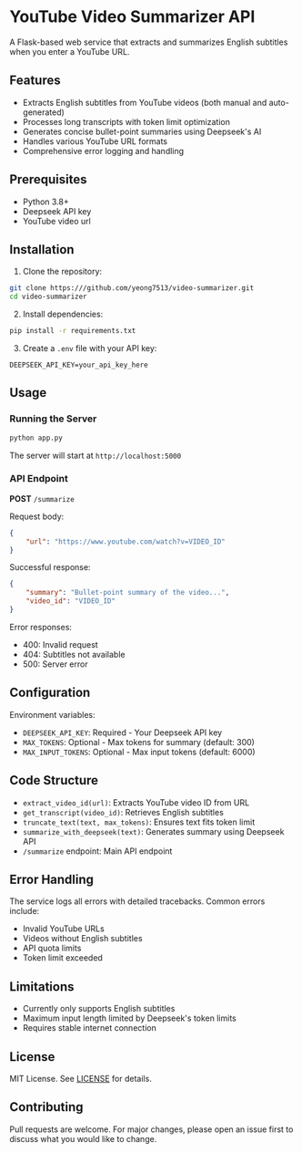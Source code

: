 # YouTube Video Summarizer API

A Flask-based web service that extracts and summarizes English subtitles when you enter a YouTube URL.

## Features

- Extracts English subtitles from YouTube videos (both manual and auto-generated)
- Processes long transcripts with token limit optimization
- Generates concise bullet-point summaries using Deepseek's AI
- Handles various YouTube URL formats
- Comprehensive error logging and handling

## Prerequisites

- Python 3.8+
- Deepseek API key
- YouTube video url

## Installation

1. Clone the repository:
```bash
git clone https:///github.com/yeong7513/video-summarizer.git
cd video-summarizer
```

2. Install dependencies:
```bash
pip install -r requirements.txt
```

3. Create a `.env` file with your API key:
```env
DEEPSEEK_API_KEY=your_api_key_here
```

## Usage

### Running the Server

```bash
python app.py
```

The server will start at `http://localhost:5000`

### API Endpoint

**POST** `/summarize`

Request body:
```json
{
    "url": "https://www.youtube.com/watch?v=VIDEO_ID"
}
```

Successful response:
```json
{
    "summary": "Bullet-point summary of the video...",
    "video_id": "VIDEO_ID"
}
```

Error responses:
- 400: Invalid request
- 404: Subtitles not available
- 500: Server error

## Configuration

Environment variables:
- `DEEPSEEK_API_KEY`: Required - Your Deepseek API key
- `MAX_TOKENS`: Optional - Max tokens for summary (default: 300)
- `MAX_INPUT_TOKENS`: Optional - Max input tokens (default: 6000)

## Code Structure

- `extract_video_id(url)`: Extracts YouTube video ID from URL
- `get_transcript(video_id)`: Retrieves English subtitles
- `truncate_text(text, max_tokens)`: Ensures text fits token limit
- `summarize_with_deepseek(text)`: Generates summary using Deepseek API
- `/summarize` endpoint: Main API endpoint

## Error Handling

The service logs all errors with detailed tracebacks. Common errors include:
- Invalid YouTube URLs
- Videos without English subtitles
- API quota limits
- Token limit exceeded

## Limitations

- Currently only supports English subtitles
- Maximum input length limited by Deepseek's token limits
- Requires stable internet connection

## License

MIT License. See [LICENSE](LICENSE) for details.

## Contributing

Pull requests are welcome. For major changes, please open an issue first to discuss what you would like to change.
